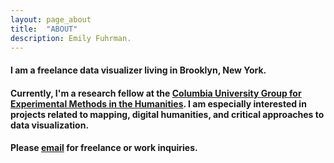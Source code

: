 ```yaml
---
layout: page_about
title:  "ABOUT"
description: Emily Fuhrman.
---
```

#### I am a freelance data visualizer living in Brooklyn, New York. 

#### Currently, I'm a research fellow at the [Columbia University Group for Experimental Methods in the Humanities](http://xpmethod.plaintext.in/). I am especially interested in projects related to mapping, digital humanities, and critical approaches to data visualization.

#### Please [email](mailto:emily.c.fuhrman@gmail.com) for freelance or work inquiries.